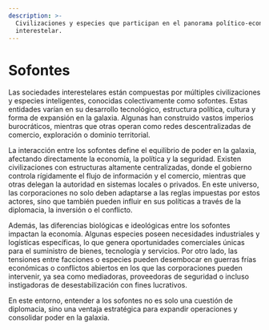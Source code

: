 ```yaml
---
description: >-
  Civilizaciones y especies que participan en el panorama político-económico
  interestelar.
---
```


# Sofontes

Las sociedades interestelares están compuestas por múltiples civilizaciones y especies inteligentes, conocidas colectivamente como sofontes. Estas entidades varían en su desarrollo tecnológico, estructura política, cultura y forma de expansión en la galaxia. Algunas han construido vastos imperios burocráticos, mientras que otras operan como redes descentralizadas de comercio, exploración o dominio territorial.

La interacción entre los sofontes define el equilibrio de poder en la galaxia, afectando directamente la economía, la política y la seguridad. Existen civilizaciones con estructuras altamente centralizadas, donde el gobierno controla rígidamente el flujo de información y el comercio, mientras que otras delegan la autoridad en sistemas locales o privados. En este universo, las corporaciones no solo deben adaptarse a las reglas impuestas por estos actores, sino que también pueden influir en sus políticas a través de la diplomacia, la inversión o el conflicto.

Además, las diferencias biológicas e ideológicas entre los sofontes impactan la economía. Algunas especies poseen necesidades industriales y logísticas específicas, lo que genera oportunidades comerciales únicas para el suministro de bienes, tecnología y servicios. Por otro lado, las tensiones entre facciones o especies pueden desembocar en guerras frías económicas o conflictos abiertos en los que las corporaciones pueden intervenir, ya sea como mediadoras, proveedoras de seguridad o incluso instigadoras de desestabilización con fines lucrativos.

En este entorno, entender a los sofontes no es solo una cuestión de diplomacia, sino una ventaja estratégica para expandir operaciones y consolidar poder en la galaxia.